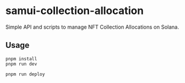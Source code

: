 # samui-collection-allocation

Simple API and scripts to manage NFT Collection Allocations on Solana.

## Usage

```
pnpm install
pnpm run dev
```

```
pnpm run deploy
```
